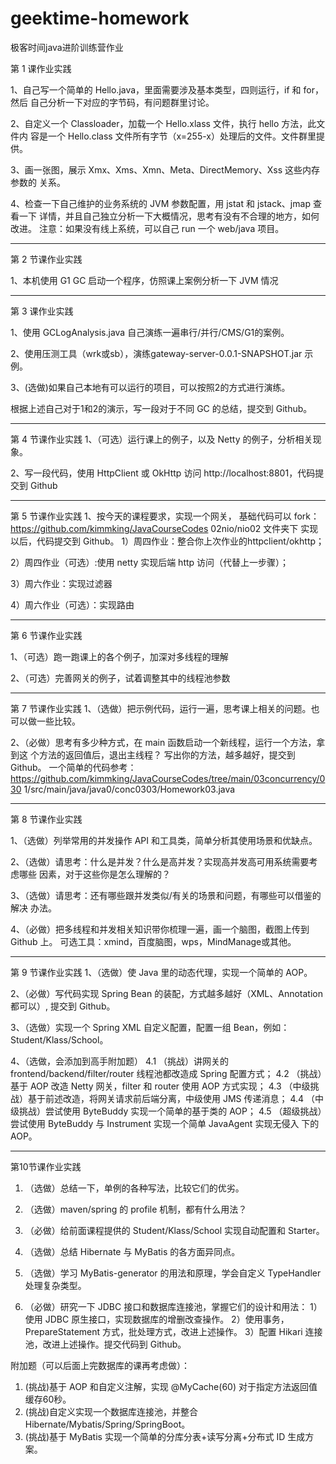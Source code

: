 

# geektime-homework
极客时间java进阶训练营作业

第 1 课作业实践

1、自己写一个简单的 Hello.java，里面需要涉及基本类型，四则运行，if 和 for，然后
自己分析一下对应的字节码，有问题群里讨论。

2、自定义一个 Classloader，加载一个 Hello.xlass 文件，执行 hello 方法，此文件内
容是一个 Hello.class 文件所有字节（x=255-x）处理后的文件。文件群里提供。

3、画一张图，展示 Xmx、Xms、Xmn、Meta、DirectMemory、Xss 这些内存参数的
关系。

4、检查一下自己维护的业务系统的 JVM 参数配置，用 jstat 和 jstack、jmap 查看一下
详情，并且自己独立分析一下大概情况，思考有没有不合理的地方，如何改进。
注意：如果没有线上系统，可以自己 run 一个 web/java 项目。

---- 

第 2 节课作业实践

1、本机使用 G1 GC 启动一个程序，仿照课上案例分析一下 JVM 情况

----

第 3 课作业实践

1、使用 GCLogAnalysis.java 自己演练一遍串行/并行/CMS/G1的案例。

2、使用压测工具（wrk或sb），演练gateway-server-0.0.1-SNAPSHOT.jar 示例。

3、(选做)如果自己本地有可以运行的项目，可以按照2的方式进行演练。

根据上述自己对于1和2的演示，写一段对于不同 GC 的总结，提交到 Github。

----

第 4 节课作业实践
1、（可选）运行课上的例子，以及 Netty 的例子，分析相关现象。

2、写一段代码，使用 HttpClient 或 OkHttp 访问 http://localhost:8801，代码提交到
Github

----

第 5 节课作业实践
1、按今天的课程要求，实现一个网关，
基础代码可以 fork：https://github.com/kimmking/JavaCourseCodes
02nio/nio02 文件夹下
实现以后，代码提交到 Github。 1）周四作业：整合你上次作业的httpclient/okhttp；

2）周四作业（可选）:使用 netty 实现后端 http 访问（代替上一步骤）；

3）周六作业：实现过滤器

4）周六作业（可选）：实现路由

----

第 6 节课作业实践

1、（可选）跑一跑课上的各个例子，加深对多线程的理解

2、（可选）完善网关的例子，试着调整其中的线程池参数

----

第 7 节课作业实践
1、（选做）把示例代码，运行一遍，思考课上相关的问题。也可以做一些比较。

2、（必做）思考有多少种方式，在 main 函数启动一个新线程，运行一个方法，拿到这
个方法的返回值后，退出主线程？
写出你的方法，越多越好，提交到 Github。
一个简单的代码参考：
https://github.com/kimmking/JavaCourseCodes/tree/main/03concurrency/030
1/src/main/java/java0/conc0303/Homework03.java

----

第 8 节课作业实践

1、（选做）列举常用的并发操作 API 和工具类，简单分析其使用场景和优缺点。

2、（选做）请思考：什么是并发？什么是高并发？实现高并发高可用系统需要考虑哪些
因素，对于这些你是怎么理解的？

3、（选做）请思考：还有哪些跟并发类似/有关的场景和问题，有哪些可以借鉴的解决
办法。

4、（必做）把多线程和并发相关知识带你梳理一遍，画一个脑图，截图上传到 Github
上。
可选工具：xmind，百度脑图，wps，MindManage或其他。

----


第 9 节课作业实践
1、（选做）使 Java 里的动态代理，实现一个简单的 AOP。

2、（必做）写代码实现 Spring Bean 的装配，方式越多越好（XML、Annotation 都可以）,
提交到 Github。

3、（选做）实现一个 Spring XML 自定义配置，配置一组 Bean，例如：
Student/Klass/School。

4、（选做，会添加到高手附加题）
4.1 （挑战）讲网关的 frontend/backend/filter/router 线程池都改造成 Spring 配置方式；
4.2 （挑战）基于 AOP 改造 Netty 网关，filter 和 router 使用 AOP 方式实现；
4.3 （中级挑战）基于前述改造，将网关请求前后端分离，中级使用 JMS 传递消息；
4.4 （中级挑战）尝试使用 ByteBuddy 实现一个简单的基于类的 AOP；
4.5 （超级挑战）尝试使用 ByteBuddy 与 Instrument 实现一个简单 JavaAgent 实现无侵入
下的 AOP。

----

第10节课作业实践

1. （选做）总结一下，单例的各种写法，比较它们的优劣。
 
2. （选做）maven/spring 的 profile 机制，都有什么用法？
 
3. （必做）给前面课程提供的 Student/Klass/School 实现自动配置和 Starter。

4. （选做）总结 Hibernate 与 MyBatis 的各方面异同点。

5. （选做）学习 MyBatis-generator 的用法和原理，学会自定义 TypeHandler 处理复杂类型。

6. （必做）研究一下 JDBC 接口和数据库连接池，掌握它们的设计和用法：
1）使用 JDBC 原生接口，实现数据库的增删改查操作。
2）使用事务，PrepareStatement 方式，批处理方式，改进上述操作。
3）配置 Hikari 连接池，改进上述操作。提交代码到 Github。

附加题（可以后面上完数据库的课再考虑做）：
1. (挑战)基于 AOP 和自定义注解，实现 @MyCache(60) 对于指定方法返回值缓存60秒。
2. (挑战)自定义实现一个数据库连接池，并整合 Hibernate/Mybatis/Spring/SpringBoot。
3. (挑战)基于 MyBatis 实现一个简单的分库分表+读写分离+分布式 ID 生成方案。